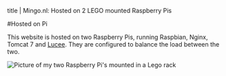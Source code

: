 title       | Mingo.nl: Hosted on 2 LEGO mounted Raspberry Pis

#Hosted on Pi

This website is hosted on two Raspberry Pis, running Raspbian, Nginx, Tomcat 7 and [Lucee](http://lucee.org "A light-weight dynamic scripting language for the JVM").
They are configured to balance the load between the two.

![Picture of my two Raspberry Pi's mounted in a Lego rack](/static/img/rack-2.jpg)
